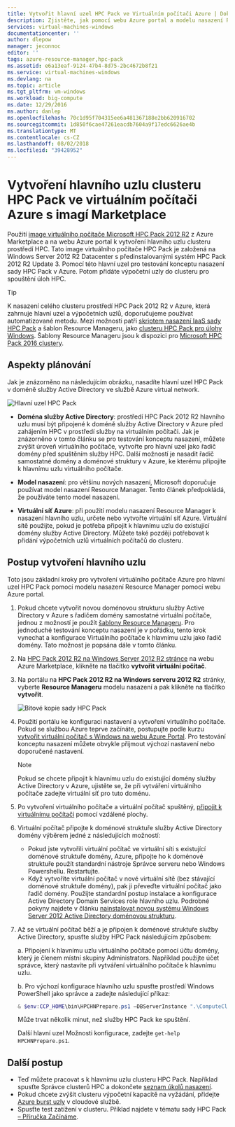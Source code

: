 ```yaml
---
title: Vytvořit hlavní uzel HPC Pack ve Virtuálním počítači Azure | Dokumentace Microsoftu
description: Zjistěte, jak pomocí webu Azure portal a modelu nasazení Resource Manageru k vytvoření hlavního uzlu Microsoft HPC Pack 2012 R2 ve Virtuálním počítači Azure.
services: virtual-machines-windows
documentationcenter: ''
author: dlepow
manager: jeconnoc
editor: ''
tags: azure-resource-manager,hpc-pack
ms.assetid: e6a13eaf-9124-47b4-8d75-2bc4672b8f21
ms.service: virtual-machines-windows
ms.devlang: na
ms.topic: article
ms.tgt_pltfrm: vm-windows
ms.workload: big-compute
ms.date: 12/29/2016
ms.author: danlep
ms.openlocfilehash: 70c1d95f704315ee6a481367188e2bb620916702
ms.sourcegitcommit: 1d850f6cae47261eacdb7604a9f17edc6626ae4b
ms.translationtype: MT
ms.contentlocale: cs-CZ
ms.lasthandoff: 08/02/2018
ms.locfileid: "39428952"
---
```

# <a name="create-the-head-node-of-an-hpc-pack-cluster-in-an-azure-vm-with-a-marketplace-image"></a>Vytvoření hlavního uzlu clusteru HPC Pack ve virtuálním počítači Azure s imagí Marketplace
Použití [image virtuálního počítače Microsoft HPC Pack 2012 R2](https://azure.microsoft.com/marketplace/partners/microsoft/hpcpack2012r2onwindowsserver2012r2/) z Azure Marketplace a na webu Azure portal k vytvoření hlavního uzlu clusteru prostředí HPC. Tato image virtuálního počítače HPC Pack je založená na Windows Server 2012 R2 Datacenter s předinstalovanými systém HPC Pack 2012 R2 Update 3. Pomocí této hlavní uzel pro testování konceptu nasazení sady HPC Pack v Azure. Potom přidáte výpočetní uzly do clusteru pro spouštění úloh HPC.

> [!TIP]
> K nasazení celého clusteru prostředí HPC Pack 2012 R2 v Azure, která zahrnuje hlavní uzel a výpočetních uzlů, doporučujeme používat automatizované metodu. Mezi možnosti patří [skriptem nasazení IaaS sady HPC Pack](classic/hpcpack-cluster-powershell-script.md?toc=%2fazure%2fvirtual-machines%2fwindows%2fclassic%2ftoc.json) a šablon Resource Manageru, jako [clusteru HPC Pack pro úlohy Windows](https://azure.microsoft.com/marketplace/partners/microsofthpc/newclusterwindowscn/). Šablony Resource Manageru jsou k dispozici pro [Microsoft HPC Pack 2016 clustery](https://github.com/MsHpcPack/HPCPack2016/tree/master/newcluster-templates). 
> 
> 

## <a name="planning-considerations"></a>Aspekty plánování
Jak je znázorněno na následujícím obrázku, nasadíte hlavní uzel HPC Pack v doméně služby Active Directory ve službě Azure virtual network.

![Hlavní uzel HPC Pack][headnode]

* **Doména služby Active Directory**: prostředí HPC Pack 2012 R2 hlavního uzlu musí být připojené k doméně služby Active Directory v Azure před zahájením HPC v prostředí služby na virtuálním počítači. Jak je znázorněno v tomto článku se pro testování konceptu nasazení, můžete zvýšit úroveň virtuálního počítače, vytvořte pro hlavní uzel jako řadič domény před spuštěním služby HPC. Další možností je nasadit řadič samostatné domény a doménové struktury v Azure, ke kterému připojíte k hlavnímu uzlu virtuálního počítače.

* **Model nasazení**: pro většinu nových nasazení, Microsoft doporučuje používat model nasazení Resource Manager. Tento článek předpokládá, že používáte tento model nasazení.

* **Virtuální síť Azure**: při použití modelu nasazení Resource Manager k nasazení hlavního uzlu, určete nebo vytvořte virtuální síť Azure. Virtuální sítě použijte, pokud je potřeba připojit k hlavnímu uzlu do existující domény služby Active Directory. Můžete také později potřebovat k přidání výpočetních uzlů virtuálních počítačů do clusteru.

## <a name="steps-to-create-the-head-node"></a>Postup vytvoření hlavního uzlu
Toto jsou základní kroky pro vytvoření virtuálního počítače Azure pro hlavní uzel HPC Pack pomocí modelu nasazení Resource Manager pomocí webu Azure portal. 

1. Pokud chcete vytvořit novou doménovou strukturu služby Active Directory v Azure s řadičem domény samostatné virtuální počítače, jednou z možností je použít [šablony Resource Manageru](https://github.com/Azure/azure-quickstart-templates/tree/master/active-directory-new-domain-ha-2-dc). Pro jednoduché testování konceptu nasazení je v pořádku, tento krok vynechat a konfigurace Virtuálního počítače k hlavnímu uzlu jako řadič domény. Tato možnost je popsána dále v tomto článku.
1. Na [HPC Pack 2012 R2 na Windows Server 2012 R2 stránce](https://azure.microsoft.com/marketplace/partners/microsoft/hpcpack2012r2onwindowsserver2012r2/) na webu Azure Marketplace, klikněte na tlačítko **vytvořit virtuální počítač**. 
1. Na portálu na **HPC Pack 2012 R2 na Windows serveru 2012 R2** stránky, vyberte **Resource Manageru** modelu nasazení a pak klikněte na tlačítko **vytvořit**.
   
    ![Bitové kopie sady HPC Pack][marketplace]
1. Použití portálu ke konfiguraci nastavení a vytvoření virtuálního počítače. Pokud se službou Azure teprve začínáte, postupujte podle kurzu [vytvořit virtuální počítač s Windows na webu Azure Portal](../virtual-machines-windows-hero-tutorial.md?toc=%2fazure%2fvirtual-machines%2fwindows%2ftoc.json). Pro testování konceptu nasazení můžete obvykle přijmout výchozí nastavení nebo doporučené nastavení.
   
   > [!NOTE]
   > Pokud se chcete připojit k hlavnímu uzlu do existující domény služby Active Directory v Azure, ujistěte se, že při vytváření virtuálního počítače zadejte virtuální síť pro tuto doménu.
   > 
   > 
1. Po vytvoření virtuálního počítače a virtuální počítač spuštěný, [připojit k virtuálnímu počítači](connect-logon.md?toc=%2fazure%2fvirtual-machines%2fwindows%2ftoc.json) pomocí vzdálené plochy. 
1. Virtuální počítač připojte k doménové struktuře služby Active Directory domény výběrem jedné z následujících možností:
   
   * Pokud jste vytvořili virtuální počítač ve virtuální síti s existující doménové struktuře domény, Azure, připojte ho k doménové struktuře použít standardní nástroje Správce serveru nebo Windows Powershellu. Restartujte.
   * Když vytvoříte virtuální počítač v nové virtuální sítě (bez stávající doménové struktuře domény), pak ji převeďte virtuální počítač jako řadič domény. Použijte standardní postup instalace a konfigurace Active Directory Domain Services role hlavního uzlu. Podrobné pokyny najdete v článku [nainstalovat novou systému Windows Server 2012 Active Directory doménovou strukturu](https://technet.microsoft.com/library/jj574166.aspx).
1. Až se virtuální počítač běží a je připojen k doménové struktuře služby Active Directory, spusťte služby HPC Pack následujícím způsobem:
   
    a. Připojení k hlavnímu uzlu virtuálního počítače pomocí účtu domény, který je členem místní skupiny Administrators. Například použijte účet správce, který nastavíte při vytváření virtuálního počítače k hlavnímu uzlu.
   
    b. Pro výchozí konfigurace hlavního uzlu spusťte prostředí Windows PowerShell jako správce a zadejte následující příkaz:
   
    ```PowerShell
    & $env:CCP_HOME\bin\HPCHNPrepare.ps1 –DBServerInstance ".\ComputeCluster"
    ```
   
    Může trvat několik minut, než služby HPC Pack ke spuštění.
   
    Další hlavní uzel Možnosti konfigurace, zadejte `get-help HPCHNPrepare.ps1`.

## <a name="next-steps"></a>Další postup
* Teď můžete pracovat s k hlavnímu uzlu clusteru HPC Pack. Například spusťte Správce clusterů HPC a dokončete [seznam úkolů nasazení](https://technet.microsoft.com/library/jj884141.aspx).
* Pokud chcete zvýšit clusteru výpočetní kapacitě na vyžádání, přidejte [Azure burst uzly](classic/hpcpack-cluster-node-burst.md?toc=%2fazure%2fvirtual-machines%2fwindows%2fclassic%2ftoc.json) v cloudové službě. 
* Spusťte test zatížení v clusteru. Příklad najdete v tématu sady HPC Pack [– Příručka Začínáme](https://technet.microsoft.com/library/jj884144).

<!--Image references-->
[headnode]: ./media/hpcpack-cluster-headnode/headnode.png
[marketplace]: ./media/hpcpack-cluster-headnode/marketplace.png
